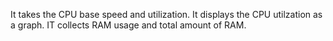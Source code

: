 It takes the CPU base speed and utilization. It displays the CPU utilzation as a graph. IT collects RAM usage and total amount of RAM.
